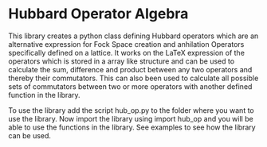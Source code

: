 # Hubbard Operator Algebra
This library creates a python class defining Hubbard operators which are an alternative expression for Fock Space creation and anhilation Operators specifically defined on a lattice. It works on the LaTeX expression of the operators which is stored in a array like structure and can be used to calculate the sum, difference and product between any two operators and thereby their commutators. This can also been used to calculate all possible sets of commutators between two or more operators with another defined function in the library.

To use the library add the script hub_op.py to the folder where you want to use the library. Now import the library using import hub_op and you will be able to use the functions in the library. See examples to see how the library can be used.

